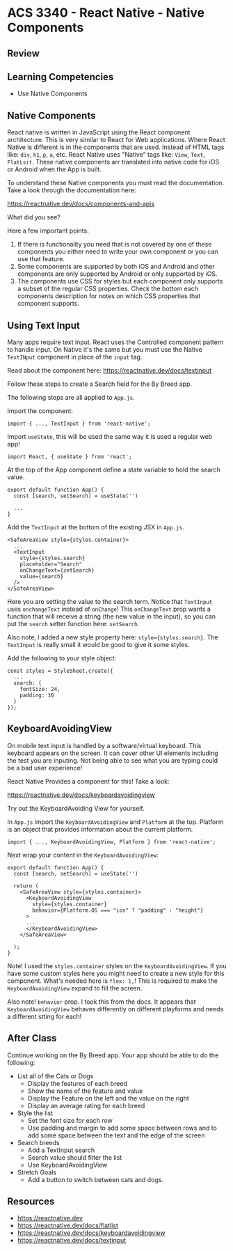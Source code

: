 # ACS 3340 - React Native - Native Components

## Review 



## Learning Competencies 

- Use Native Components

## Native Components 

React native is written in JavaScript using the React component architecture. This is very similar to React for Web applications. Where React Native is different is in the components that are used. Instead of HTML tags like: `div`, `h1`, `p`, `a`, etc. React Native uses "Native" tags like: `View`, `Text`, `FlatLsit`. These native components arr translated into native code for iOS or Android when the App is built. 

To understand these Native components you must read the documentation. Take a look through the documentation here: 

https://reactnative.dev/docs/components-and-apis

What did you see? 

Here a few important points: 

1. If there is functionality you need that is not covered by one of these components you either need to write your own component or you can use that feature. 
2. Some components are supported by both iOS and Android and other components are only supported by Android or only supported by iOS. 
3. The components use CSS for styles but each component only supports a subset of the regular CSS properties. Check the bottom each components description for notes on which CSS properties that component supports. 

## Using Text Input

Many apps require text input. React uses the Controlled component pattern to handle input. On Native it's the same but you must use the Native `TextINput` component in place of the `input` tag. 

Read about the component here: https://reactnative.dev/docs/textinput

Follow these steps to create a Search field for the By Breed app. 

The following steps are all applied to `App.js`.

Import the component: 

```JS
import { ..., TextInput } from 'react-native';
```

Import `useState`, this will be used the same way it is used a regular web app!

```JS
import React, { useState } from 'react';
```

At the top of the App component define a state variable to hold the search value. 

```JS
export default function App() {
  const [search, setSearch] = useState('')

  ...
}
```

Add the `TextInput` at the bottom of the existing JSX in `App.js`. 

```JS
<SafeAreaView style={styles.container}>
  ...
  <TextInput 
    style={styles.search}
    placeholder="Search"
    onChangeText={setSearch}
    value={search}
  />
</SafeAreaView>
```

Here you are setting the value to the search term. Notice that `TextInput` uses `onchangeText` instead of `onChange`! This `onChangeText` prop wants a function that will receive a string (the new value in the input), so you can put the `search` setter function here: `setSearch`.

Also note, I added a new style property here: `style={styles.search}`. The `TextInput` is really small it would be good to give it some styles. 

Add the following to your style object: 

```JS
const styles = StyleSheet.create({
  ...
  search: {
    fontSize: 24,
    padding: 10
  }
});
```

## KeyboardAvoidingView

On mobile text input is handled by a software/virtual keyboard. This keyboard appears on the screen. It can cover other UI elements including the test you are inputing. Not being able to see what you are typing could be a bad user experience! 

React Native Provides a component for this! Take a look: 

https://reactnative.dev/docs/keyboardavoidingview

Try out the KeyboardAvoiding View for yourself. 

In `App.js` import the `KeyboardAvoidingView` and `Platform` at the top. Platform is an object that provides information about the current platform. 

```JS
import { ..., KeyboardAvoidingView, Platform } from 'react-native';
```

Next wrap your content in the `KeyboardAvoidingView`: 

```JS
export default function App() {
  const [search, setSearch] = useState('')

  return (
    <SafeAreaView style={styles.container}>
      <KeyboardAvoidingView 
        style={styles.container}
        behavior={Platform.OS === "ios" ? "padding" : "height"}
      >
      ...
      </KeyboardAvoidingView>
    </SafeAreaView>
    
  );
}
```

Note! I used the `styles.container` styles on the `KeyboardAvoidingView`. If you have some custom styles here you might need to create a new style for this component. What's needed here is `flex: 1,`! This is required to make the `KeyboardAvoidingView` expand to fill the screen.

Also note! `behavior` prop. I took this from the docs. It appears that `KeyboardAvoidingView` behaves differently on different playforms and needs a different stting for each! 

## After Class 

Continue working on the By Breed app. Your app should be able to do the following: 

- List all of the Cats or Dogs
  - Display the features of each breed
  - Show the name of the feature and value
  - Display the Feature on the left and the value on the right
  - Display an average rating for each breed
- Style the list
  - Set the font size for each row
  - Use padding and margin to add some space between rows and to add some space between the text and the edge of the screen
- Search breeds
  - Add a TextInput search
  - Search value should filter the list
  - Use KeyboardAvoidingView
- Stretch Goals 
  - Add a button to switch between cats and dogs. 

## Resources 

- https://reactnative.dev
- https://reactnative.dev/docs/flatlist
- https://reactnative.dev/docs/keyboardavoidingview
- https://reactnative.dev/docs/textinput